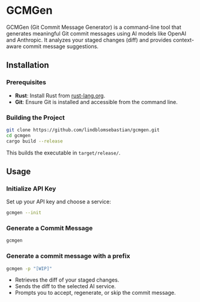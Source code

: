 # GCMGen

GCMGen (Git Commit Message Generator) is a command-line tool that generates meaningful Git commit messages using AI models like OpenAI and Anthropic. It analyzes your staged changes (diff) and provides context-aware commit message suggestions.

## Installation

### Prerequisites

- **Rust**: Install Rust from [rust-lang.org](https://www.rust-lang.org/tools/install).
- **Git**: Ensure Git is installed and accessible from the command line.

### Building the Project

```sh
git clone https://github.com/lindblomsebastian/gcmgen.git
cd gcmgen
cargo build --release
```

This builds the executable in `target/release/`.

## Usage

### Initialize API Key

Set up your API key and choose a service:

```sh
gcmgen --init
```

### Generate a Commit Message

```sh
gcmgen
```

### Generate a commit message with a prefix
```sh
gcmgen -p "[WIP]"
```

- Retrieves the diff of your staged changes.
- Sends the diff to the selected AI service.
- Prompts you to accept, regenerate, or skip the commit message.